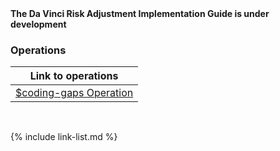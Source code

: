 
<div markdown="1" class="bg-info">
<b>The Da Vinci Risk Adjustment Implementation Guide is under development</b>
</div>

### Operations

|Link to operations|
|---|
|[$coding-gaps Operation](OperationDefinition-coding-gaps.html)|


<br />

{% include link-list.md %}
